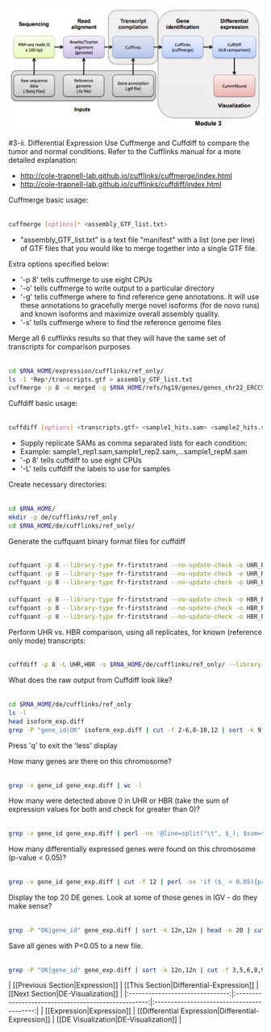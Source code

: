![RNA-seq Flowchart - Module 4](Images/RNA-seq_Flowchart4.png)

#3-ii. Differential Expression
Use Cuffmerge and Cuffdiff to compare the tumor and normal conditions. Refer to the Cufflinks manual for a more detailed explanation:
* http://cole-trapnell-lab.github.io/cufflinks/cuffmerge/index.html
* http://cole-trapnell-lab.github.io/cufflinks/cuffdiff/index.html

Cuffmerge basic usage:
```bash

cuffmerge [options]* <assembly_GTF_list.txt>

```

* "assembly_GTF_list.txt" is a text file "manifest" with a list (one per line) of GTF files that you would like to merge together into a single GTF file.

Extra options specified below:

* '-p 8' tells cuffmerge to use eight CPUs
* '-o' tells cuffmerge to write output to a particular directory
* '-g' tells cuffmerge where to find reference gene annotations. It will use these annotations to gracefully merge novel isoforms (for de novo runs) and known isoforms and maximize overall assembly quality.
* '-s' tells cuffmerge where to find the reference genome files

Merge all 6 cufflinks results so that they will have the same set of transcripts for comparison purposes

```bash

cd $RNA_HOME/expression/cufflinks/ref_only/
ls -1 *Rep*/transcripts.gtf > assembly_GTF_list.txt
cuffmerge -p 8 -o merged -g $RNA_HOME/refs/hg19/genes/genes_chr22_ERCC92.gtf -s $RNA_HOME/refs/hg19/fasta/chr22_ERCC92.fa assembly_GTF_list.txt

```

Cuffdiff basic usage:

```bash

cuffdiff [options] <transcripts.gtf> <sample1_hits.sam> <sample2_hits.sam> [... sampleN_hits.sam]

```

* Supply replicate SAMs as comma separated lists for each condition:
 * Example: sample1_rep1.sam,sample1_rep2.sam,...sample1_repM.sam
* '-p 8' tells cuffdiff to use eight CPUs
* '-L' tells cuffdiff the labels to use for samples

Create necessary directories:

```bash

cd $RNA_HOME/
mkdir -p de/cufflinks/ref_only
cd $RNA_HOME/de/cufflinks/ref_only/

```

Generate the cuffquant binary format files for cuffdiff

```bash

cuffquant -p 8 --library-type fr-firststrand --no-update-check -o UHR_Rep1 $RNA_HOME/expression/cufflinks/ref_only/merged/merged.gtf $RNA_HOME/alignments/hisat2/UHR_Rep1.bam
cuffquant -p 8 --library-type fr-firststrand --no-update-check -o UHR_Rep2 $RNA_HOME/expression/cufflinks/ref_only/merged/merged.gtf $RNA_HOME/alignments/hisat2/UHR_Rep2.bam
cuffquant -p 8 --library-type fr-firststrand --no-update-check -o UHR_Rep3 $RNA_HOME/expression/cufflinks/ref_only/merged/merged.gtf $RNA_HOME/alignments/hisat2/UHR_Rep3.bam

cuffquant -p 8 --library-type fr-firststrand --no-update-check -o HBR_Rep1 $RNA_HOME/expression/cufflinks/ref_only/merged/merged.gtf $RNA_HOME/alignments/hisat2/HBR_Rep1.bam
cuffquant -p 8 --library-type fr-firststrand --no-update-check -o HBR_Rep2 $RNA_HOME/expression/cufflinks/ref_only/merged/merged.gtf $RNA_HOME/alignments/hisat2/HBR_Rep2.bam
cuffquant -p 8 --library-type fr-firststrand --no-update-check -o HBR_Rep3 $RNA_HOME/expression/cufflinks/ref_only/merged/merged.gtf $RNA_HOME/alignments/hisat2/HBR_Rep3.bam

```

Perform UHR vs. HBR comparison, using all replicates, for known (reference only mode) transcripts:

```bash

cuffdiff -p 8 -L UHR,HBR -o $RNA_HOME/de/cufflinks/ref_only/ --library-type fr-firststrand --no-update-check $RNA_HOME/expression/cufflinks/ref_only/merged/merged.gtf UHR_Rep1/abundances.cxb,UHR_Rep2/abundances.cxb,UHR_Rep3/abundances.cxb HBR_Rep1/abundances.cxb,HBR_Rep2/abundances.cxb,HBR_Rep3/abundances.cxb

```

What does the raw output from Cuffdiff look like?

```bash

cd $RNA_HOME/de/cufflinks/ref_only
ls -l
head isoform_exp.diff
grep -P "gene_id|OK" isoform_exp.diff | cut -f 2-6,8-10,12 | sort -k 9,9 | less -S

```

Press 'q' to exit the 'less' display

How many genes are there on this chromosome?

```bash

grep -v gene_id gene_exp.diff | wc -l

```

How many were detected above 0 in UHR or HBR (take the sum of expression values for both and check for greater than 0)?

```bash

grep -v gene_id gene_exp.diff | perl -ne '@line=split("\t", $_); $sum=$line[7]+$line[8]; if ($sum > 0){print "$sum\n";}' | wc -l

```

How many differentially expressed genes were found on this chromosome (p-value < 0.05)?

```bash

grep -v gene_id gene_exp.diff | cut -f 12 | perl -ne 'if ($_ < 0.05){print "$_"}' | wc -l

```

Display the top 20 DE genes. Look at some of those genes in IGV - do they make sense?

```bash

grep -P "OK|gene_id" gene_exp.diff | sort -k 12n,12n | head -n 20 | cut -f 3,5,6,8,9,10,12,13,14

```

Save all genes with P<0.05 to a new file.

```bash

grep -P "OK|gene_id" gene_exp.diff | sort -k 12n,12n | cut -f 3,5,6,8,9,10,12,13,14 | perl -ne '@data=split("\t", $_); if ($data[6]<=0.05){print;}' > DE_genes.txt

```

| [[Previous Section|Expression]] | [[This Section|Differential-Expression]]            | [[Next Section|DE-Visualization]] |
|:-------------------------------:|:---------------------------------------------------:|:-----------------------------------------:|
| [[Expression|Expression]]       | [[Differential Expression|Differential-Expression]] | [[DE Visualization|DE-Visualization]] |
